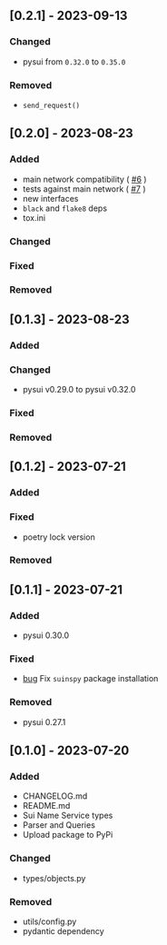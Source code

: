 ## [0.2.1] - 2023-09-13

### Changed
- pysui from `0.32.0` to `0.35.0`

### Removed
- `send_request()`


## [0.2.0] - 2023-08-23

### Added

- main network compatibility ( [#6](https://github.com/andreidev1/suinspy/issues/6) )
- tests against main network ( [#7](https://github.com/andreidev1/suinspy/issues/7) )
- new interfaces
- `black` and `flake8` deps
- tox.ini

### Changed



### Fixed


### Removed


## [0.1.3] - 2023-08-23

### Added



### Changed

- pysui v0.29.0 to pysui v0.32.0

### Fixed


### Removed


## [0.1.2] - 2023-07-21

### Added



### Fixed

- poetry lock version

### Removed



## [0.1.1] - 2023-07-21

### Added

- pysui 0.30.0

### Fixed

- [bug](https://github.com/andreidev1/suinspy/issues/2) Fix `suinspy` package installation

### Removed

- pysui 0.27.1

## [0.1.0] - 2023-07-20

### Added

- CHANGELOG.md
- README.md
- Sui Name Service types
- Parser and Queries
- Upload package to PyPi

### Changed

- types/objects.py


### Removed

- utils/config.py
- pydantic dependency